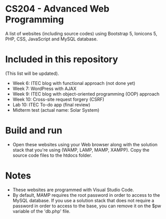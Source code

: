 # CS204 - Advanced Web Programming
A list of websites (including source codes) using Bootstrap 5, Ionicons 5, PHP, CSS, JavaScript and MySQL database.
# Included in this repository
(This list will be updated).
+ Week 6: ITEC blog with functional approach (not done yet)
+ Week 7: WordPress with AJAX
+ Week 9: ITEC blog with object-oriented programming (OOP) approach
+ Week 10: Cross-site request forgery (CSRF)
+ Lab 10: ITEC To-do app (final review)
+ Midterm test (actual name: Solar System)
# Build and run
- Open these websites using your Web browser along with the solution stack that you're using (WAMP, LAMP, MAMP, XAMPP). Copy the source code files to the htdocs folder.
# Notes
- These websites are programmed with Visual Studio Code.
- By default, MAMP requires the root password in order to access to the MySQL database. If you use a solution stack that does not require a password in order to access to the base, you can remove it on the $pw variable of the 'db.php' file.
